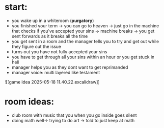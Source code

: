 # start:
- you  wake up in a whiteroom (__purgatory__)
- you finished your term -> you can go to heaven -> just go in the machine that checks if you've accepted your sins -> machine breaks ->  you get sent forwards as it breaks all the time
- you get sent in a room and the manager tells you to try and get out while they figure out the issue
- turns out you have not fully accepted your sins
- you have to get through all your sins within an hour or you get stuck in hell
- manager helps you as they dont want to get reprimanded
- manager voice: multi layered like testament

![[game idea 2025-05-18 11.40.22.excalidraw]]

# room ideas:
- club room with music that you when you go inside goes silent
- doing math well-> trying to do art -> told to just keep at math 